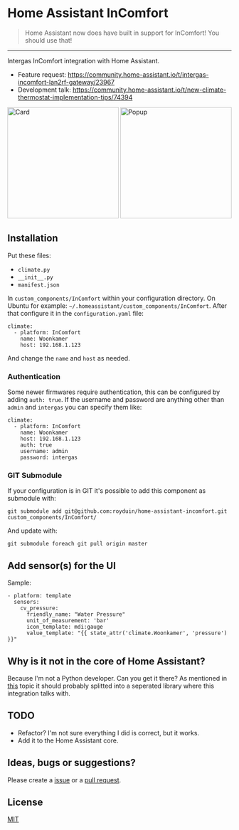 # Home Assistant InComfort

> Home Assistant now does have built in support for InComfort! You should use that!

---

Intergas InComfort integration with Home Assistant.

- Feature request: https://community.home-assistant.io/t/intergas-incomfort-lan2rf-gateway/23967
- Development talk: https://community.home-assistant.io/t/new-climate-thermostat-implementation-tips/74394

<img src="https://raw.githubusercontent.com/royduin/home-assistant-incomfort/master/card.png" width="250px" alt="Card">
<img src="https://raw.githubusercontent.com/royduin/home-assistant-incomfort/master/popup.png" width="250px" alt="Popup">

## Installation
Put these files:
- `climate.py`
- `__init__.py`
- `manifest.json`

In `custom_components/InComfort` within your configuration directory. On Ubuntu for example: `~/.homeassistant/custom_components/InComfort`. After that configure it in the `configuration.yaml` file:
```
climate:
  - platform: InComfort
    name: Woonkamer
    host: 192.168.1.123
```
And change the `name` and `host` as needed.

### Authentication
Some newer firmwares require authentication, this can be configured by adding `auth: true`. If the username and password are anything other than `admin` and `intergas` you can specify them like:
```
climate:
  - platform: InComfort
    name: Woonkamer
    host: 192.168.1.123
    auth: true
    username: admin
    password: intergas
```

### GIT Submodule
If your configuration is in GIT it's possible to add this component as submodule with:
```
git submodule add git@github.com:royduin/home-assistant-incomfort.git custom_components/InComfort/
```
And update with:
```
git submodule foreach git pull origin master
```

## Add sensor(s) for the UI
Sample:
```
- platform: template
  sensors:
    cv_pressure:
      friendly_name: "Water Pressure"
      unit_of_measurement: 'bar'
      icon_template: mdi:gauge
      value_template: "{{ state_attr('climate.Woonkamer', 'pressure') }}"
```

## Why is it not in the core of Home Assistant?
Because I'm not a Python developer. Can you get it there? As mentioned in [this](https://community.home-assistant.io/t/new-climate-thermostat-implementation-tips/74394) topic it should probably splitted into a seperated library where this integration talks with.

## TODO
- Refactor? I'm not sure everything I did is correct, but it works.
- Add it to the Home Assistant core.

## Ideas, bugs or suggestions?
Please create a [issue](https://github.com/royduin/home-assistant-incomfort/issues) or a [pull request](https://github.com/royduin/home-assistant-incomfort/pulls).

## License
[MIT](LICENSE.md)
